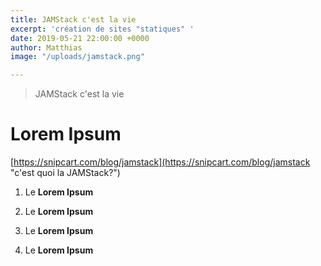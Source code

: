 ```yaml
---
title: JAMStack c'est la vie
excerpt: 'création de sites "statiques" '
date: 2019-05-21 22:00:00 +0000
author: Matthias
image: "/uploads/jamstack.png"

---
```

> JAMStack c'est la vie

# Lorem Ipsum

[https://snipcart.com/blog/jamstack](https://snipcart.com/blog/jamstack "c'est quoi la JAMStack?")

1. Le **Lorem Ipsum**
2. Le **Lorem Ipsum**
3. Le **Lorem Ipsum**
4. Le **Lorem Ipsum**

   <script type="text/javascript">

   if ( tarteaucitron !== undefined ) {

   tarteaucitron.user.googletagmanagerId = '';

   (tarteaucitron.job = tarteaucitron.job || \[\]).push('googletagmanager');

   }

   </script> 